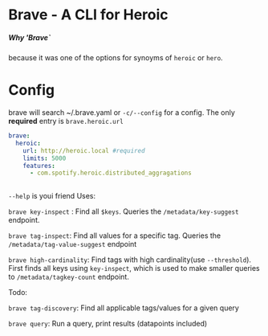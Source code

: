 # Brave - A CLI for Heroic

##### Why 'Brave`
because it was one of the options for synoyms of `heroic` or `hero`.


# Config 

brave will search ~/.brave.yaml or `-c/--config` for a config. The only **required** entry is `brave.heroic.url` 

```yaml
brave:
  heroic:
    url: http://heroic.local #required
    limits: 5000
    features: 
      - com.spotify.heroic.distributed_aggragations
    
```

`--help` is youi friend
Uses:

`brave key-inspect` : Find all `$keys`. Queries the `/metadata/key-suggest` endpoint. 

`brave tag-inspect`: Find all values for a specific tag. Queries the `/metadata/tag-value-suggest` endpoint

`brave high-cardinality`: Find tags with high cardinality(use `--threshold`). First finds all keys using `key-inspect`, which is used to make smaller queries to `/metadata/tagkey-count` endpoint.



Todo:

`brave tag-discovery`: Find all applicable tags/values for a given query 

`brave query`: Run a query, print results (datapoints included)


